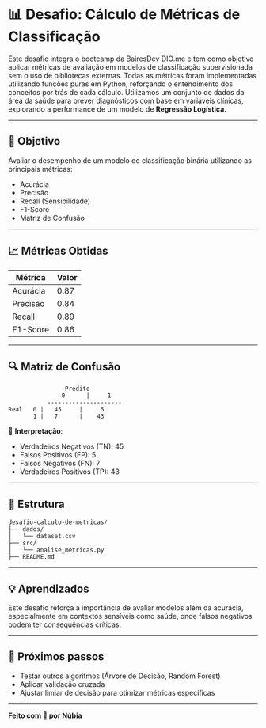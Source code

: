 # 📊 Desafio: Cálculo de Métricas de Classificação

Este desafio integra o bootcamp da BairesDev  DIO.me e tem como objetivo aplicar métricas de avaliação em modelos de classificação supervisionada sem o uso de bibliotecas externas. Todas as métricas foram implementadas utilizando funções puras em Python, reforçando o entendimento dos conceitos por trás de cada cálculo. 
Utilizamos um conjunto de dados da área da saúde para prever diagnósticos com base em variáveis clínicas, explorando a performance de um modelo de **Regressão Logística**.

---

## 🎯 Objetivo

Avaliar o desempenho de um modelo de classificação binária utilizando as principais métricas:

- Acurácia  
- Precisão  
- Recall (Sensibilidade)  
- F1-Score  
- Matriz de Confusão

---

## 📈 Métricas Obtidas

| Métrica     | Valor   |
|-------------|---------|
| Acurácia    | 0.87    |
| Precisão    | 0.84    |
| Recall      | 0.89    |
| F1-Score    | 0.86    |

---

## 🔍 Matriz de Confusão

```
                Predito
               0      |     1
           ---------------------
Real   0 |   45     |     5
       1 |   7      |    43
```

📌 **Interpretação**:
- Verdadeiros Negativos (TN): 45  
- Falsos Positivos (FP): 5  
- Falsos Negativos (FN): 7  
- Verdadeiros Positivos (TP): 43  

---

## 📂 Estrutura

```
desafio-calculo-de-metricas/
├── dados/
│   └── dataset.csv
├── src/
│   └── analise_metricas.py
├── README.md
```

---

## 💡 Aprendizados

Este desafio reforça a importância de avaliar modelos além da acurácia, especialmente em contextos sensíveis como saúde, onde falsos negativos podem ter consequências críticas.

---

## 🚀 Próximos passos

- Testar outros algoritmos (Árvore de Decisão, Random Forest)  
- Aplicar validação cruzada  
- Ajustar limiar de decisão para otimizar métricas específicas

---

**Feito com 💙 por Núbia**


